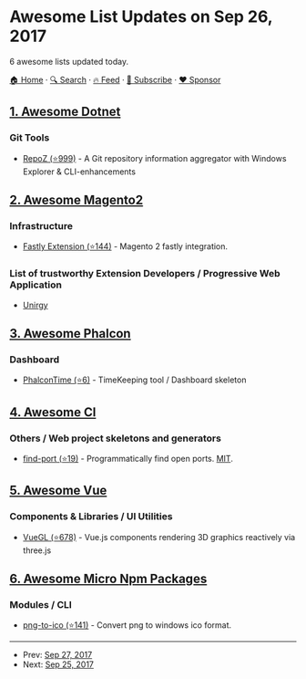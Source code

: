 # Awesome List Updates on Sep 26, 2017

6 awesome lists updated today.

[🏠 Home](/README.md) · [🔍 Search](https://www.trackawesomelist.com/search/) · [🔥 Feed](https://www.trackawesomelist.com/rss.xml) · [📮 Subscribe](https://trackawesomelist.us17.list-manage.com/subscribe?u=d2f0117aa829c83a63ec63c2f&id=36a103854c) · [❤️  Sponsor](https://github.com/sponsors/theowenyoung)



## [1. Awesome Dotnet](/content/quozd/awesome-dotnet/README.md)

### Git Tools

*   [RepoZ (⭐999)](https://github.com/awaescher/RepoZ) - A Git repository information aggregator with Windows Explorer & CLI-enhancements

## [2. Awesome Magento2](/content/run-as-root/awesome-magento2/README.md)

### Infrastructure

*   [Fastly Extension (⭐144)](https://github.com/fastly/fastly-magento2) - Magento 2 fastly integration.

### List of trustworthy Extension Developers / Progressive Web Application

*   [Unirgy](http://www.unirgy.com/)

## [3. Awesome Phalcon](/content/phalcon/awesome-phalcon/README.md)

### Dashboard

*   [PhalconTime (⭐6)](https://github.com/Videles/PhalconTime) - TimeKeeping tool / Dashboard skeleton

## [4. Awesome Cl](/content/CodyReichert/awesome-cl/README.md)

### Others / Web project skeletons and generators

*   [find-port (⭐19)](https://github.com/eudoxia0/find-port) -  Programmatically find open ports. [MIT](https://opensource.org/licenses/MIT).

## [5. Awesome Vue](/content/vuejs/awesome-vue/README.md)

### Components & Libraries / UI Utilities

*   [VueGL (⭐678)](https://github.com/vue-gl/vue-gl) - Vue.js components rendering 3D graphics reactively via three.js

## [6. Awesome Micro Npm Packages](/content/parro-it/awesome-micro-npm-packages/README.md)

### Modules / CLI

*   [png-to-ico (⭐141)](https://github.com/steambap/png-to-ico) - Convert png to windows ico format.

---

- Prev: [Sep 27, 2017](/content/2017/09/27/README.md)
- Next: [Sep 25, 2017](/content/2017/09/25/README.md)